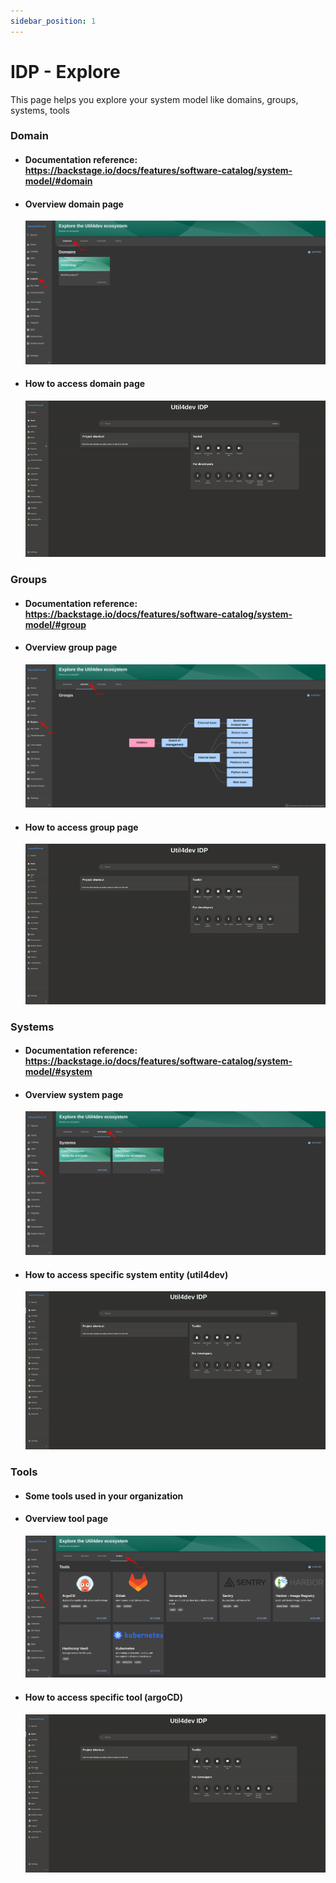 ```yaml
---
sidebar_position: 1
---
```


# IDP - Explore

This page helps you explore your system model like domains, groups, systems, tools

### Domain
- #### Documentation reference: https://backstage.io/docs/features/software-catalog/system-model/#domain

- #### Overview domain page

  ![](./img/idp-explore-domain-feature.png)

- #### How to access domain page

  ![](./img/explore-domain.gif)


### Groups
- #### Documentation reference: https://backstage.io/docs/features/software-catalog/system-model/#group

- #### Overview group page

  ![](./img/idp-explore-group-feature.png)

- #### How to access group page

  ![](./img/explore-group.gif)

### Systems
- #### Documentation reference: https://backstage.io/docs/features/software-catalog/system-model/#system

- #### Overview system page

  ![](./img/idp-explore-system-feature.png)

- #### How to access specific system entity (util4dev)

  ![](./img/explore-system.gif)

### Tools
- #### **Some tools** used in your organization

- #### Overview tool page

  ![](./img/idp-explore-tool-feature.png)

- #### How to access specific tool (argoCD)

  ![](./img/explore-tool.gif)